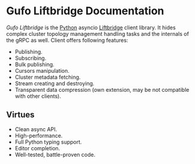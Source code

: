 # Gufo Liftbridge Documentation

*Gufo Liftbridge* is the [Python][Python] asyncio [Liftbridge][Liftbridge] client library.
It hides complex cluster topology management handling tasks and the internals of the gRPC as well. 
Client offers following features:

* Publishing.
* Subscribing.
* Bulk publishing.
* Cursors manipulation.
* Cluster metadata fetching.
* Stream creating and destroying.
* Transparent data compression (own extension, may be not compatible with other clients).

## Virtues

* Clean async API.
* High-performance.
* Full Python typing support.
* Editor completion.
* Well-tested, battle-proven code.

[Python]: https://python.org/
[Liftbridge]: https://liftbridge.io/